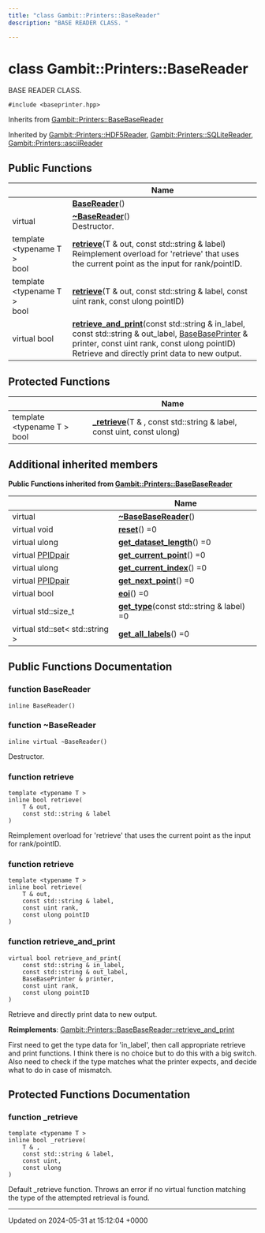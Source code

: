 ```yaml
---
title: "class Gambit::Printers::BaseReader"
description: "BASE READER CLASS. "

---
```


# class Gambit::Printers::BaseReader



BASE READER CLASS. 


`#include <baseprinter.hpp>`

Inherits from [Gambit::Printers::BaseBaseReader](/documentation/code/classes/classgambit_1_1printers_1_1basebasereader/)

Inherited by [Gambit::Printers::HDF5Reader](/documentation/code/classes/classgambit_1_1printers_1_1hdf5reader/), [Gambit::Printers::SQLiteReader](/documentation/code/classes/classgambit_1_1printers_1_1sqlitereader/), [Gambit::Printers::asciiReader](/documentation/code/classes/classgambit_1_1printers_1_1asciireader/)

## Public Functions

|                | Name           |
| -------------- | -------------- |
| | **[BaseReader](/documentation/code/classes/classgambit_1_1printers_1_1basereader/#function-basereader)**() |
| virtual | **[~BaseReader](/documentation/code/classes/classgambit_1_1printers_1_1basereader/#function-basereader)**()<br>Destructor.  |
| template <typename T \> <br>bool | **[retrieve](/documentation/code/classes/classgambit_1_1printers_1_1basereader/#function-retrieve)**(T & out, const std::string & label)<br>Reimplement overload for 'retrieve' that uses the current point as the input for rank/pointID.  |
| template <typename T \> <br>bool | **[retrieve](/documentation/code/classes/classgambit_1_1printers_1_1basereader/#function-retrieve)**(T & out, const std::string & label, const uint rank, const ulong pointID) |
| virtual bool | **[retrieve_and_print](/documentation/code/classes/classgambit_1_1printers_1_1basereader/#function-retrieve-and-print)**(const std::string & in_label, const std::string & out_label, [BaseBasePrinter](/documentation/code/classes/classgambit_1_1printers_1_1basebaseprinter/) & printer, const uint rank, const ulong pointID)<br>Retrieve and directly print data to new output.  |

## Protected Functions

|                | Name           |
| -------------- | -------------- |
| template <typename T \> <br>bool | **[_retrieve](/documentation/code/classes/classgambit_1_1printers_1_1basereader/#function-retrieve)**(T & , const std::string & label, const uint, const ulong) |

## Additional inherited members

**Public Functions inherited from [Gambit::Printers::BaseBaseReader](/documentation/code/classes/classgambit_1_1printers_1_1basebasereader/)**

|                | Name           |
| -------------- | -------------- |
| virtual | **[~BaseBaseReader](/documentation/code/classes/classgambit_1_1printers_1_1basebasereader/#function-basebasereader)**() |
| virtual void | **[reset](/documentation/code/classes/classgambit_1_1printers_1_1basebasereader/#function-reset)**() =0 |
| virtual ulong | **[get_dataset_length](/documentation/code/classes/classgambit_1_1printers_1_1basebasereader/#function-get-dataset-length)**() =0 |
| virtual [PPIDpair](/documentation/code/classes/structgambit_1_1printers_1_1ppidpair/) | **[get_current_point](/documentation/code/classes/classgambit_1_1printers_1_1basebasereader/#function-get-current-point)**() =0 |
| virtual ulong | **[get_current_index](/documentation/code/classes/classgambit_1_1printers_1_1basebasereader/#function-get-current-index)**() =0 |
| virtual [PPIDpair](/documentation/code/classes/structgambit_1_1printers_1_1ppidpair/) | **[get_next_point](/documentation/code/classes/classgambit_1_1printers_1_1basebasereader/#function-get-next-point)**() =0 |
| virtual bool | **[eoi](/documentation/code/classes/classgambit_1_1printers_1_1basebasereader/#function-eoi)**() =0 |
| virtual std::size_t | **[get_type](/documentation/code/classes/classgambit_1_1printers_1_1basebasereader/#function-get-type)**(const std::string & label) =0 |
| virtual std::set< std::string > | **[get_all_labels](/documentation/code/classes/classgambit_1_1printers_1_1basebasereader/#function-get-all-labels)**() =0 |


## Public Functions Documentation

### function BaseReader

```
inline BaseReader()
```


### function ~BaseReader

```
inline virtual ~BaseReader()
```

Destructor. 

### function retrieve

```
template <typename T >
inline bool retrieve(
    T & out,
    const std::string & label
)
```

Reimplement overload for 'retrieve' that uses the current point as the input for rank/pointID. 

### function retrieve

```
template <typename T >
inline bool retrieve(
    T & out,
    const std::string & label,
    const uint rank,
    const ulong pointID
)
```


### function retrieve_and_print

```
virtual bool retrieve_and_print(
    const std::string & in_label,
    const std::string & out_label,
    BaseBasePrinter & printer,
    const uint rank,
    const ulong pointID
)
```

Retrieve and directly print data to new output. 

**Reimplements**: [Gambit::Printers::BaseBaseReader::retrieve_and_print](/documentation/code/classes/classgambit_1_1printers_1_1basebasereader/#function-retrieve-and-print)


First need to get the type data for 'in_label', then call appropriate retrieve and print functions. I think there is no choice but to do this with a big switch. Also need to check if the type matches what the printer expects, and decide what to do in case of mismatch.


## Protected Functions Documentation

### function _retrieve

```
template <typename T >
inline bool _retrieve(
    T & ,
    const std::string & label,
    const uint,
    const ulong
)
```


Default _retrieve function. Throws an error if no virtual function matching the type of the attempted retrieval is found. 


-------------------------------

Updated on 2024-05-31 at 15:12:04 +0000